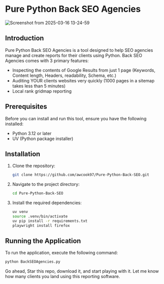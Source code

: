 # Pure Python Back SEO Agencies
![Screenshot from 2025-03-16 13-24-59](https://github.com/user-attachments/assets/7f52445f-2ff2-4bf5-9b07-7fcbf9a0dd29)

## Introduction
Pure Python Back SEO Agencies is a tool designed to help SEO agencies manage and create reports for their clients using Python. Back SEO Agencies comes with 3 primary features:
- Inspecting the contents of Google Results from just 1 page (Keywords, Content length, Headers, readability, Schema, etc.)
- Auditing YOUR clients websites very quickly (1000 pages in a sitemap takes less than 5 minutes)
- Local rank gridmap reporting 

## Prerequisites
Before you can install and run this tool, ensure you have the following installed:
- Python 3.12 or later
- UV (Python package installer)

## Installation
1. Clone the repository:
    ```bash
    git clone https://github.com/awcook97/Pure-Python-Back-SEO.git
    ```
2. Navigate to the project directory:
    ```bash
    cd Pure-Python-Back-SEO
    ```
3. Install the required dependencies:
    ```bash
    uv venv
    source .venv/bin/activate
    uv pip install -r requirements.txt
    playwright install firefox
    ```

## Running the Application
To run the application, execute the following command:
```bash
python BackSEOAgencies.py
```

Go ahead, Star this repo, download it, and start playing with it. Let me know how many clients you land using this reporting software.

